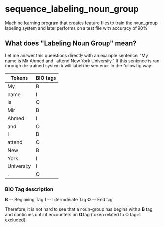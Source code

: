 # sequence_labeling_noun_group
Machine learning program that creates feature files to train the noun_group labeling system and later performs on a test file with accuracy of 90% 

## What does "Labeling Noun Group" mean?
Let me answer this queestions directly with an example sentence: "My name is Mir Ahmed and I attend New York University."
If this sentence is ran through the trained system it will label the sentence in the following way:

| Tokens        |  BIO tags |
|---------------|-----------|
| My            | B         |
|  name         |  I        |
| is            |  O        |
|  Mir          |  B        |
|  Ahmed        | I         |
|  and          |  O        |
|  I            |  B        |
|  attend       | O         |
|  New          | B         |
|  York         | I         |
|  University   | I         |
|  .            | O         |

### BIO Tag description
**B** -- Beginning Tag
**I** -- Intermdeiate Tag
**O** -- End tag

Therefore, it is not hard to see that a noun-group has begins with a **B** tag and continues until it encounters an **O** tag (token related to O tag is excluded).
